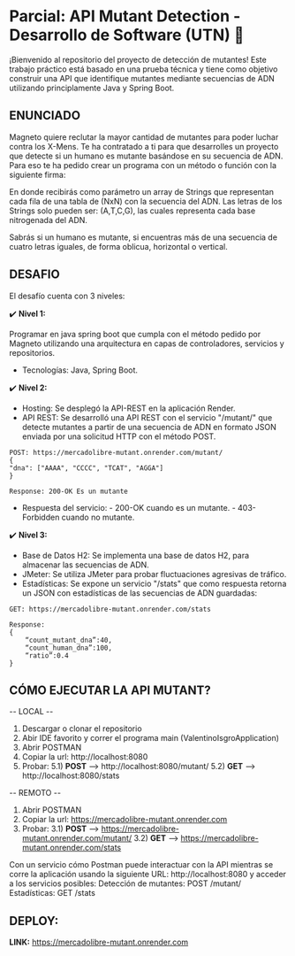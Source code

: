 # Parcial: API Mutant Detection - Desarrollo de Software (UTN) 🧬 

¡Bienvenido al repositorio del proyecto de detección de mutantes! Este trabajo práctico está basado en una prueba técnica y tiene como objetivo construir una API que identifique mutantes mediante secuencias de ADN utilizando principlamente Java y Spring Boot.

## ENUNCIADO

Magneto quiere reclutar la mayor cantidad de mutantes para poder luchar contra los X-Mens. Te ha contratado a ti para que desarrolles un proyecto que detecte si un humano es mutante basándose en su secuencia de ADN. Para eso te ha pedido crear un programa con un método o función con la siguiente firma:

En donde recibirás como parámetro un array de Strings que representan cada fila de una tabla de (NxN) con la secuencia del ADN. Las letras de los Strings solo pueden ser: (A,T,C,G), las cuales representa cada base nitrogenada del ADN.

Sabrás si un humano es mutante, si encuentras más de una secuencia de cuatro letras iguales, de forma oblicua, horizontal o vertical.

## DESAFIO

El desafío cuenta con 3 niveles:

✔️ **Nivel 1:**

Programar en java spring boot que cumpla con el método pedido por Magneto utilizando una arquitectura en capas de controladores, servicios y repositorios.

- Tecnologías: Java, Spring Boot.

✔️ **Nivel 2:**

- Hosting: Se desplegó la API-REST en la aplicación Render. 
- API REST: Se desarrolló una API REST con el servicio "/mutant/" que detecte mutantes a partir de una secuencia de ADN en formato JSON enviada por una solicitud HTTP con el método POST.

```
POST: https://mercadolibre-mutant.onrender.com/mutant/
{
"dna": ["AAAA", "CCCC", "TCAT", "AGGA"]
}

Response: 200-OK Es un mutante
```
- Respuesta del servicio:
      - 200-OK cuando es un mutante.
      - 403-Forbidden cuando no mutante.

✔️ **Nivel 3:**

- Base de Datos H2: Se implementa una base de datos H2, para almacenar las secuencias de ADN.
- JMeter: Se utiliza JMeter para probar fluctuaciones agresivas de tráfico.
- Estadísticas: Se expone un servicio "/stats" que como respuesta retorna un JSON con estadísticas de las secuencias de ADN guardadas:

```
GET: https://mercadolibre-mutant.onrender.com/stats

Response:
{
    “count_mutant_dna”:40, 
    “count_human_dna”:100, 
    “ratio”:0.4
}
```

## CÓMO EJECUTAR LA API MUTANT?

-- LOCAL --

1) Descargar o clonar el repositorio
2) Abir IDE favorito y correr el programa main (ValentinoIsgroApplication)
3) Abrir POSTMAN
4) Copiar la url: http://localhost:8080
5) Probar:
   5.1) **POST** --> http://localhost:8080/mutant/
   5.2) **GET**  --> http://localhost:8080/stats


-- REMOTO --

1) Abrir POSTMAN
2) Copiar la url: https://mercadolibre-mutant.onrender.com
3) Probar:
   3.1) **POST** --> https://mercadolibre-mutant.onrender.com/mutant/
   3.2) **GET**  --> https://mercadolibre-mutant.onrender.com/stats


Con un servicio cómo Postman puede interactuar con la API mientras se corre la aplicación usando la siguiente URL: http://localhost:8080 y acceder a los servicios posibles:
Detección de mutantes: POST /mutant/
Estadísticas: GET /stats

## DEPLOY:

**LINK:**  https://mercadolibre-mutant.onrender.com

